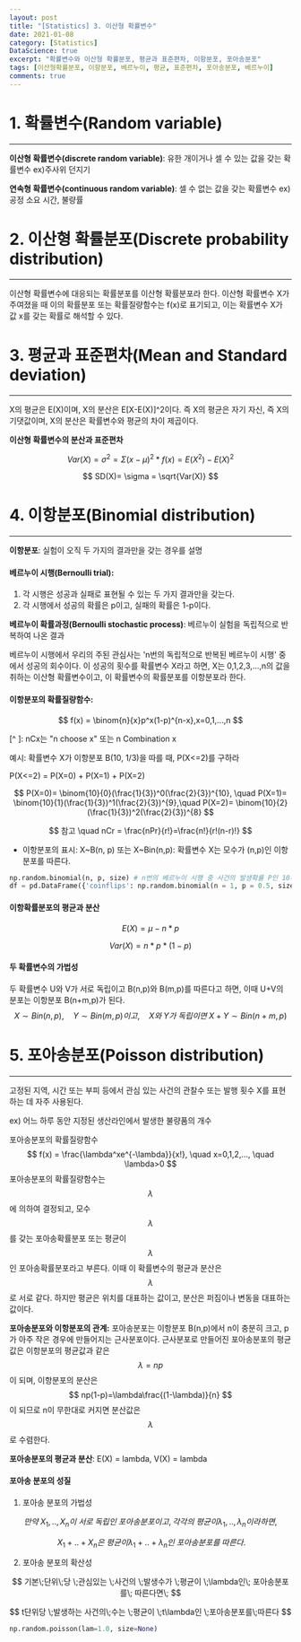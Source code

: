 ```yaml
---
layout: post
title: "[Statistics] 3. 이산형 확률변수"
date: 2021-01-08
category: [Statistics]
DataScience: true
excerpt: "확률변수와 이산형 확률분포, 평균과 표준편차, 이항분포, 포아송분포"
tags: [이산형확률분포, 이항분포, 베르누이, 평균, 표준편차, 포아송분포, 베르누이]
comments: true
---
```




# 1. 확률변수(Random variable)

---

**이산형 확률변수(discrete random variable)**: 유한 개이거나 셀 수 있는 값을 갖는 확률변수 ex)주사위 던지기

**연속형 확률변수(continuous random variable)**: 셀 수 없는 값을 갖는 확률변수 ex)공정 소요 시간, 불량률



# 2. 이산형 확률분포(Discrete probability distribution)

---

이산형 확률변수에 대응되는 확률분포를 이산형 확률분포라 한다. 이산형 확률변수 X가 주여졌을 때 이의 확률분포 또는 확률질량함수는 f(x)로 표기되고, 이는 확률변수 X가 값 x를 갖는 확률로 해석할 수 있다.



# 3. 평균과 표준편차(Mean and Standard deviation)

---

X의 평균은 E(X)이며, X의 분산은 E[X-E(X)]^2이다. 즉 X의 평균은 자기 자신, 즉 X의 기댓값이며, X의 분산은 확률변수와 평균의 차이 제곱이다. 

**이산형 확률변수의 분산과 표준편차**


$$
Var(X)= \sigma^2=\Sigma(x-\mu)^2*f(x)=E(X^2)-E(X)^2
$$

$$
SD(X)= \sigma = \sqrt{Var(X)}
$$



# 4. 이항분포(Binomial distribution)

---

**이항분포**: 실험이 오직 두 가지의 결과만을 갖는 경우를 설명



#### 베르누이 시행(Bernoulli trial): 

1. 각 시행은 성공과 실패로 표현될 수 있는 두 가지 결과만을 갖는다. 
2. 각 시행에서 성공의 확률은 p이고, 실패의 확률은 1-p이다.

**베르누이 확률과정(Bernoulli stochastic process)**: 베르누이 실험을 독립적으로 반복하여 나온 결과 

베르누이 시행에서 우리의 주된 관심사는 'n번의 독립적으로 반복된 베르누이 시행' 중에서 성공의 회수이다. 이 성공의 횟수를 확률변수 X라고 하면, X는 0,1,2,3,...,n의 값을 취하는 이산형 확률변수이고, 이 확률변수의 확률분포를 이항분포라 한다.



#### 이항분포의 확률질량함수: 

$$
f(x) = \binom{n}{x}p^x(1-p)^{n-x},x=0,1,...,n
$$

[^ ]: nCx는 "n choose x" 또는 n Combination x



예시: 확률변수 X가 이항분포 B(10, 1/3)을 따를 때, P(X<=2)를 구하라

P(X<=2)  =  P(X=0)  +  P(X=1)  +  P(X=2)


$$
P(X=0)= \binom{10}{0}(\frac{1}{3})^0(\frac{2}{3})^{10}, \quad P(X=1)= \binom{10}{1}(\frac{1}{3})^1(\frac{2}{3})^{9},\quad P(X=2)= \binom{10}{2}(\frac{1}{3})^2(\frac{2}{3})^{8}
$$

$$
참고 \quad nCr = \frac{nPr}{r!}=\frac{n!}{r!(n-r)!}
$$



* 이항분포의 표시: X~B(n, p) 또는 X~Bin(n,p): 확률변수 X는 모수가 (n,p)인 이항분포를 따른다.



```python
np.random.binomial(n, p, size) # n번의 베르누이 시행 중 사건의 발생확률 P인 10개의 수
df = pd.DataFrame({'coinflips': np.random.binomial(n = 1, p = 0.5, size = 10)}) #binominal: 1,0만 나옴
```



#### 이항확률분포의 평균과 분산

$$
E(X) = \mu - n*p
$$

$$
Var(X) = n*p*(1-p)
$$



#### 두 확률변수의 가법성

두 확률변수 U와 V가 서로 독립이고 B(n,p)와 B(m,p)를 따른다고 하면, 이때 U+V의 분포는 이항분포 B(n+m,p)가 된다. 
$$
X\sim Bin(n,p),\quad Y\sim Bin(m,p)이고,\quad X와\; Y가\; 독립이면 \; X+Y \sim Bin(n+m,p)
$$



# 5. 포아송분포(Poisson distribution)

---

고정된 지역, 시간 또는 부피 등에서 관심 있는 사건의 관찰수 또는 발행 횟수 X를 표현하는 데 자주 사용된다.

ex) 어느 하루 동안 지정된 생산라인에서 발생한 불량품의 개수

포아송분포의 확률질량함수
$$
f(x) = \frac{\lambda^xe^{-\lambda}}{x!}, \quad x=0,1,2,..., \quad \lambda>0
$$
포아송분포의 확률질량함수는 
$$
\lambda
$$
에 의하여 결정되고, 모수 
$$
\lambda
$$
를 갖는 포아송확률분포 또는 평균이
$$
\lambda
$$
인 포아송확률분포라고 부른다. 이때 이 확률변수의 평균과 분산은 
$$
\lambda
$$
로 서로 같다. 하지만 평균은 위치를 대표하는 값이고, 분산은 퍼짐이나 변동을 대표하는 값이다. 

**포아송분포와 이항분포의 관계:** 포아송분포는 이항분포 B(n,p)에서 n이 충분히 크고, p가 아주 작은 경우에 만들어지는 근사분포이다. 근사분포로 만들어진 포아송분포의 평균값은 이항분포의 평균값과 같은 
$$
\lambda=np
$$
이 되며, 이항분포의 분산은 
$$
np(1-p)=\lambda\frac{(1-\lambda)}{n}
$$
이 되므로 n이 무한대로 커지면 분산값은 
$$
\lambda
$$
로 수렴한다. 

**포아송분포의 평균과 분산**: E(X) = lambda, V(X) = lambda

#### 포아송 분포의 성질

1. 포아송 분포의 가법성

$$
만약 \; X_1,.., X_n이 \;서로 \;독립인\; 포아송분포이고, 각각의\; 평균이 \lambda_1,.., \lambda_n이라 하면, 
$$

$$
\;X_1+..+X_n은 \;평균이 \lambda_1+..+\lambda_n인 \;포아송분포를\; 따른다.
$$



2. 포아송 분포의 확산성

$$
기본\;단위\;당 \;관심있는 \;사건의 \;발생수가 \;평균이 \;\lambda인\; 포아송분포를\; 따른다면\;
$$

$$
 t단위당 \;발생하는 사건의\;수는 \;평균이 \;t\lambda인 \;포아송분포를\;따른다
$$



```python
np.random.poisson(lam=1.0, size=None)
```

